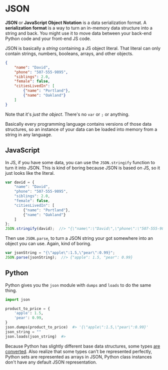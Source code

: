 # JSON
**JSON** or **JavaScript Object Notation** is a data serialization format.
A **serialization format** is a way to turn an in-memory data structure into a string and back.
You might use it to move data between your back-end Python code and your front-end JS code.

JSON is basically a _string_ containing a JS object literal.
That literal can only contain strings, numbers, booleans, arrays, and other objects.
```json
{
    "name": "David",
    "phone": "507-555-9895",
    "siblings": 2.0,
    "female": false,
    "citiesLivedIn": [
        {"name": "Portland"},
        {"name": "Oakland"}
    ]
}
```
Note that it's _just the object_.
There's no `var` or `;` or anything.

Basically every programming language contains versions of those data structures, so an instance of your data can be loaded into memory from a string in any language.

## JavaScript
In JS, if you have some data, you can use the `JSON.stringify` function to turn it into JSON.
This is kind of boring because JSON is based on JS, so it just looks like the literal.
```js
var david = {
    "name": "David",
    "phone": "507-555-9895",
    "siblings": 2.0,
    "female": false,
    "citiesLivedIn": [
        {"name": "Portland"},
        {"name": "Oakland"}
    ]
};
JSON.stringify(david);  //> "{\"name\":\"David\",\"phone\":\"507-555-9895\",\"siblings\":2,\"female\":false,\"citiesLivedIn\":[{\"name\":\"Portland\"},{\"name\":\"Oakland\"}]}"
```

Then use `JSON.parse`, to turn a JSON string your got somewhere into an object you can use.
Again, kind of boring.
```js
var jsonString = "{\"apple\":1.5,\"pear\":0.99}";
JSON.parse(jsonString);  //> {"apple": 1.5, "pear": 0.99}
```

## Python
Python gives you the `json` module with `dumps` and `loads` to do the same thing.
```py
import json

product_to_price = {
    'apple': 1.5,
    'pear': 0.99,
}
json.dumps(product_to_price)  #> '{\"apple\":1.5,\"pear\":0.99}'
json_string = ""
json.loads(json_string)  #>
```

Because Python has slightly different base data structures, some types [are converted](https://docs.python.org/3/library/json.html#py-to-json-table).
Also realize that some types can't be represented perfectly, Python sets are represented as arrays in JSON, Python class instances don't have any default JSON representation.
